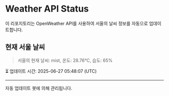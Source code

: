
# Weather API Status

이 리포지토리는 OpenWeather API를 사용하여 서울의 날씨 정보를 자동으로 업데이트합니다.

## 현재 서울 날씨
> 서울의 현재 날씨: mist, 온도: 28.76°C, 습도: 65%

⏳ 업데이트 시간: 2025-06-27 05:48:07 (UTC)

---
자동 업데이트 봇에 의해 관리됩니다.
